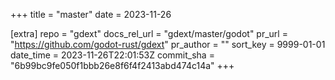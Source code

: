 +++
title = "master"
date = 2023-11-26

[extra]
repo = "gdext"
docs_rel_url = "gdext/master/godot"
pr_url = "https://github.com/godot-rust/gdext"
pr_author = ""
sort_key = 9999-01-01
date_time = 2023-11-26T22:01:53Z
commit_sha = "6b99bc9fe050f1bbb26e8f6f4f2413abd474c14a"
+++


